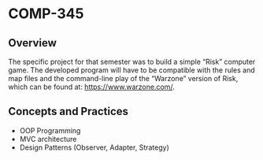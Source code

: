 # COMP-345
## Overview 
The specific project for that semester was to build a simple “Risk” computer game. The developed program
will have to be compatible with the rules and map files and the command-line play of the “Warzone” version of
Risk, which can be found at: https://www.warzone.com/. 

## Concepts and Practices 
* OOP Programming 
* MVC architecture 
* Design Patterns (Observer, Adapter, Strategy) 


